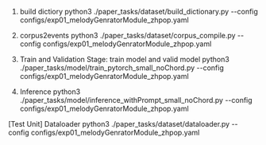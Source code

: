 
1. build dictiory 
python3 ./paper_tasks/dataset/build_dictionary.py --config configs/exp01_melodyGenratorModule_zhpop.yaml

2. corpus2events
python3 ./paper_tasks/dataset/corpus_compile.py --config configs/exp01_melodyGenratorModule_zhpop.yaml

3. Train and Validation Stage: train model and valid model
python3 ./paper_tasks/model/train_pytorch_small_noChord.py --config configs/exp01_melodyGenratorModule_zhpop.yaml

4. Inference 
python3 ./paper_tasks/model/inference_withPrompt_small_noChord.py --config configs/exp01_melodyGenratorModule_zhpop.yaml



[Test Unit] Dataloader
python3 ./paper_tasks/dataset/dataloader.py --config configs/exp01_melodyGenratorModule_zhpop.yaml